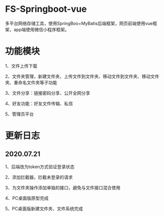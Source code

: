 # FS-Springboot-vue
多平台网络存储工具，使用SpringBoo+MyBatis后端框架，网页前端使用vue框架，app端使用微信小程序框架。


# 功能模块

 1、文件上传下载
 
 2、文件夹管理，新建文件夹、上传文件到文件夹、移动文件到文件夹、移动文件夹、重命名文件夹等子功能
 
 3、文件分享：链接密码分享、公开全网分享
 
 4、好友功能：好友文件传输、私信
 
 5、管理员平台
 
 # 更新日志
 ## 2020.07.21
 1、后端改为token方式验证登录状态

 2、添加拦截器，拦截未登录的请求

 3、为文件夹操作添加单独的接口，避免与文件接口混合使用
 
 4、PC桌面版原型完成
 
 5、PC桌面版新建文件夹、文件系统完成
 
